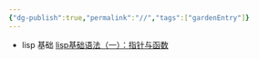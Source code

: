```yaml
---
{"dg-publish":true,"permalink":"//","tags":["gardenEntry"]}
---
```


- lisp 基础
[lisp基础语法（一）：指针与函数](./编程语言/lisp/lisp基础语法（一）：指针与函数)


